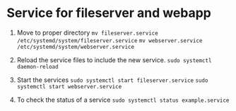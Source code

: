 # Service for fileserver and webapp

1. Move to proper directory
``mv fileserver.service /etc/systemd/system/fileserver.service``
``mv webserver.service /etc/systemd/system/webserver.service``

2. Reload the service files to include the new service.
``sudo systemctl daemon-reload``

3. Start the services
``sudo systemctl start fileserver.service``
``sudo systemctl start webserver.service``

4. To check the status of a service
``sudo systemctl status example.service``
